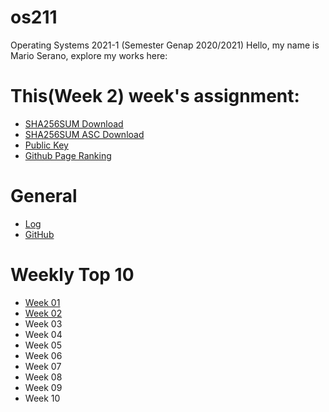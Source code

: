 # os211
Operating Systems 2021-1 (Semester Genap 2020/2021)
Hello, my name is Mario Serano, explore my works here:

# This(Week 2) week's assignment:
* [SHA256SUM Download](https://marioserano.github.io/os211/TXT/SHA256SUM)
* [SHA256SUM ASC Download](https://marioserano.github.io/os211/TXT/SHA256SUM.asc)
* [Public Key](https://marioserano.github.io/os211/TXT/mypubkey.txt)
* [Github Page Ranking](https://marioserano.github.io/os211/TXT/mypubkey.txt)

# General
* [Log](https://marioserano.github.io/os211/TXT/mylog.txt)
* [GitHub](https://github.com/marioserano/os211)

# Weekly Top 10
* [Week 01](w01)
* [Week 02](w02)
* Week 03
* Week 04
* Week 05
* Week 06
* Week 07
* Week 08
* Week 09
* Week 10
